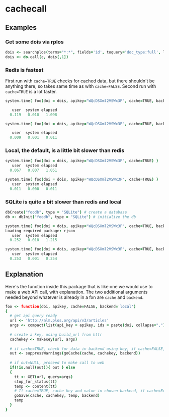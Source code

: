 cachecall
=========

## Examples

### Get some dois via rplos

```coffee
dois <- searchplos(terms="*:*", fields='id', toquery='doc_type:full', limit=25)
dois <- do.call(c, dois[,1])
```

### Redis is fastest

First run with `cache=TRUE` checks for cached data, but there shouldn't be anything there, so takes same time as with `cache=FALSE`. Second run with `cache=TRUE` is a lot faster. 

```coffee
system.time( foo(doi = dois, apikey="WQcDSXml2VSWx3P", cache=TRUE, backend="redis") )

   user  system elapsed 
  0.119   0.010   1.098 

system.time( foo(doi = dois, apikey="WQcDSXml2VSWx3P", cache=TRUE, backend="redis") )

   user  system elapsed 
  0.009   0.001   0.011 
```

### Local, the default, is a little bit slower than redis

```coffee
system.time( foo(doi = dois, apikey="WQcDSXml2VSWx3P", cache=TRUE) )
   user  system elapsed 
  0.067   0.007   1.051 

system.time( foo(doi = dois, apikey="WQcDSXml2VSWx3P", cache=TRUE) )
   user  system elapsed 
  0.011   0.000   0.011 
```

### SQLite is quite a bit slower than redis and local

```coffee
dbCreate("foodb", type = "SQLite") # create a database
db <- dbInit("foodb", type = "SQLite") # initialize the db

system.time( foo(doi = dois, apikey="WQcDSXml2VSWx3P", cache=TRUE, backend="sqlite") )
Loading required package: rjson
   user  system elapsed 
  0.252   0.018   1.215 

system.time( foo(doi = dois, apikey="WQcDSXml2VSWx3P", cache=TRUE, backend="sqlite") )
   user  system elapsed 
  0.253   0.001   0.254 
```


## Explanation

Here's the function inside this package that is like one we would use to make a web API call, with explanation.  The two additional arguments needed beyond whatever is already in a fxn are `cache` and `backend`. 

```coffee
foo <- function(doi, apikey, cache=FALSE, backend='local')
{
  # get api query ready
  url <- 'http://alm.plos.org/api/v3/articles'
  args <- compact(list(api_key = apikey, ids = paste(doi, collapse=",")))
  
  # create a key, using build_url from httr
  cachekey <- makeKey(url, args)
  
  # if cache=TRUE, check for data in backend using key, if cache=FALSE, returns NULL
  out <- suppressWarnings(goCache(cache, cachekey, backend))
  
  # if out=NULL, proceed to make call to web
  if(!is.null(out)){ out } else
  {  
    tt <- GET(url, query=args)
    stop_for_status(tt)
    temp <- content(tt)
    # If cache=TRUE, cache key and value in chosen backend, if cache=FALSE, passes with NULL
    goSave(cache, cachekey, temp, backend)
    temp
  }
}
``` 